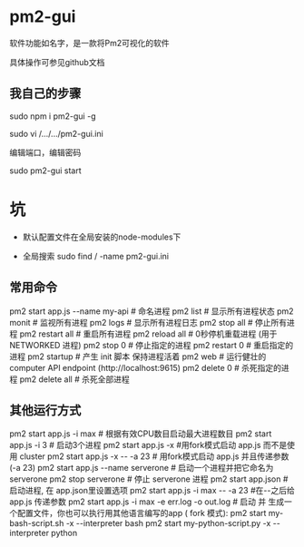 # pm2-gui

软件功能如名字，是一款将Pm2可视化的软件

具体操作可参见github文档

## 我自己的步骤

sudo npm i pm2-gui -g

sudo vi /.../.../pm2-gui.ini

编辑端口，编辑密码

sudo pm2-gui start

# 坑

- 默认配置文件在全局安装的node-modules下

- 全局搜索 sudo find / -name pm2-gui.ini

## 常用命令

pm2 start app.js --name my-api # 命名进程
pm2 list               # 显示所有进程状态
pm2 monit              # 监视所有进程
pm2 logs               #  显示所有进程日志
pm2 stop all           # 停止所有进程
pm2 restart all        # 重启所有进程
pm2 reload all         # 0秒停机重载进程 (用于 NETWORKED 进程)
pm2 stop 0             # 停止指定的进程
pm2 restart 0          # 重启指定的进程
pm2 startup            # 产生 init 脚本 保持进程活着
pm2 web                # 运行健壮的 computer API endpoint (http://localhost:9615)
pm2 delete 0           # 杀死指定的进程
pm2 delete all         # 杀死全部进程

## 其他运行方式

pm2 start app.js -i max  # 根据有效CPU数目启动最大进程数目
pm2 start app.js -i 3      # 启动3个进程
pm2 start app.js -x        #用fork模式启动 app.js 而不是使用 cluster
pm2 start app.js -x -- -a 23   # 用fork模式启动 app.js 并且传递参数 (-a 23)
pm2 start app.js --name serverone  # 启动一个进程并把它命名为 serverone
pm2 stop serverone       # 停止 serverone 进程
pm2 start app.json        # 启动进程, 在 app.json里设置选项
pm2 start app.js -i max -- -a 23                   #在--之后给 app.js 传递参数
pm2 start app.js -i max -e err.log -o out.log  # 启动 并 生成一个配置文件，你也可以执行用其他语言编写的app  ( fork 模式):
pm2 start my-bash-script.sh    -x --interpreter bash
pm2 start my-python-script.py -x --interpreter python
